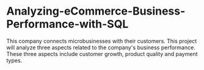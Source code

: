 # Analyzing-eCommerce-Business-Performance-with-SQL
This company connects microbusinesses with their customers. This project will analyze three aspects related to the company's business performance. These three aspects include customer growth, product quality and payment types.
